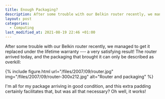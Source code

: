 ```yaml
---
title: Enough Packaging?
description: After some trouble with our Belkin router recently, we managed to get it replaced under the lifetime warranty.
layout: post
categories:
  - Computing
last_modified_at: 2021-08-19 22:46 +01:00
---
```

After some trouble with our Belkin router recently, we managed to get it replaced under the lifetime warranty --- a very satisfying result! The router arrived today, and the packaging that brought it can only be described as overkill:

{% include figure.html url="/files/2007/09/router.jpg" img="/files/2007/09/router-300x212.jpg" alt="Router and packaging" %}

I'm all for my package arriving in good condition, and this extra padding certainly facilitates that, but was all that necessary? Oh well, it works!

